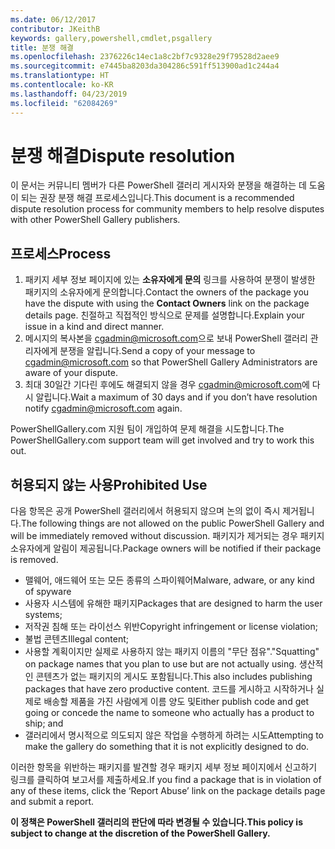 ```yaml
---
ms.date: 06/12/2017
contributor: JKeithB
keywords: gallery,powershell,cmdlet,psgallery
title: 분쟁 해결
ms.openlocfilehash: 2376226c14ec1a8c2bf7c9328e29f79528d2aee9
ms.sourcegitcommit: e7445ba8203da304286c591ff513900ad1c244a4
ms.translationtype: HT
ms.contentlocale: ko-KR
ms.lasthandoff: 04/23/2019
ms.locfileid: "62084269"
---
```

# <a name="dispute-resolution"></a><span data-ttu-id="c3817-103">분쟁 해결</span><span class="sxs-lookup"><span data-stu-id="c3817-103">Dispute resolution</span></span>

<span data-ttu-id="c3817-104">이 문서는 커뮤니티 멤버가 다른 PowerShell 갤러리 게시자와 분쟁을 해결하는 데 도움이 되는 권장 분쟁 해결 프로세스입니다.</span><span class="sxs-lookup"><span data-stu-id="c3817-104">This document is a recommended dispute resolution process for community members to help resolve disputes with other PowerShell Gallery publishers.</span></span>

## <a name="process"></a><span data-ttu-id="c3817-105">프로세스</span><span class="sxs-lookup"><span data-stu-id="c3817-105">Process</span></span>

1. <span data-ttu-id="c3817-106">패키지 세부 정보 페이지에 있는 **소유자에게 문의** 링크를 사용하여 분쟁이 발생한 패키지의 소유자에게 문의합니다.</span><span class="sxs-lookup"><span data-stu-id="c3817-106">Contact the owners of the package you have the dispute with using the **Contact Owners** link on the package details page.</span></span>
   <span data-ttu-id="c3817-107">친절하고 직접적인 방식으로 문제를 설명합니다.</span><span class="sxs-lookup"><span data-stu-id="c3817-107">Explain your issue in a kind and direct manner.</span></span>
2. <span data-ttu-id="c3817-108">메시지의 복사본을 [cgadmin@microsoft.com](mailto:cgadmin@microsoft.com)으로 보내 PowerShell 갤러리 관리자에게 분쟁을 알립니다.</span><span class="sxs-lookup"><span data-stu-id="c3817-108">Send a copy of your message to [cgadmin@microsoft.com](mailto:cgadmin@microsoft.com) so that PowerShell Gallery Administrators are aware of your dispute.</span></span>
3. <span data-ttu-id="c3817-109">최대 30일간 기다린 후에도 해결되지 않을 경우 [cgadmin@microsoft.com](mailto:cgadmin@microsoft.com)에 다시 알립니다.</span><span class="sxs-lookup"><span data-stu-id="c3817-109">Wait a maximum of 30 days and if you don’t have resolution notify [cgadmin@microsoft.com](mailto:cgadmin@microsoft.com) again.</span></span>

<span data-ttu-id="c3817-110">PowerShellGallery.com 지원 팀이 개입하여 문제 해결을 시도합니다.</span><span class="sxs-lookup"><span data-stu-id="c3817-110">The PowerShellGallery.com support team will get involved and try to work this out.</span></span>

## <a name="prohibited-use"></a><span data-ttu-id="c3817-111">허용되지 않는 사용</span><span class="sxs-lookup"><span data-stu-id="c3817-111">Prohibited Use</span></span>

<span data-ttu-id="c3817-112">다음 항목은 공개 PowerShell 갤러리에서 허용되지 않으며 논의 없이 즉시 제거됩니다.</span><span class="sxs-lookup"><span data-stu-id="c3817-112">The following things are not allowed on the public PowerShell Gallery and will be immediately removed without discussion.</span></span>  <span data-ttu-id="c3817-113">패키지가 제거되는 경우 패키지 소유자에게 알림이 제공됩니다.</span><span class="sxs-lookup"><span data-stu-id="c3817-113">Package owners will be notified if their package is removed.</span></span>

- <span data-ttu-id="c3817-114">맬웨어, 애드웨어 또는 모든 종류의 스파이웨어</span><span class="sxs-lookup"><span data-stu-id="c3817-114">Malware, adware, or any kind of spyware</span></span>
- <span data-ttu-id="c3817-115">사용자 시스템에 유해한 패키지</span><span class="sxs-lookup"><span data-stu-id="c3817-115">Packages that are designed to harm the user systems;</span></span>
- <span data-ttu-id="c3817-116">저작권 침해 또는 라이선스 위반</span><span class="sxs-lookup"><span data-stu-id="c3817-116">Copyright infringement or license violation;</span></span>
- <span data-ttu-id="c3817-117">불법 콘텐츠</span><span class="sxs-lookup"><span data-stu-id="c3817-117">Illegal content;</span></span>
- <span data-ttu-id="c3817-118">사용할 계획이지만 실제로 사용하지 않는 패키지 이름의 "무단 점유".</span><span class="sxs-lookup"><span data-stu-id="c3817-118">"Squatting" on package names that you plan to use but are not actually using.</span></span> <span data-ttu-id="c3817-119">생산적인 콘텐츠가 없는 패키지의 게시도 포함됩니다.</span><span class="sxs-lookup"><span data-stu-id="c3817-119">This also includes publishing packages that have zero productive content.</span></span>
  <span data-ttu-id="c3817-120">코드를 게시하고 시작하거나 실제로 배송할 제품을 가진 사람에게 이름 양도 및</span><span class="sxs-lookup"><span data-stu-id="c3817-120">Either publish code and get going or concede the name to someone who actually has a product to ship; and</span></span>
- <span data-ttu-id="c3817-121">갤러리에서 명시적으로 의도되지 않은 작업을 수행하게 하려는 시도</span><span class="sxs-lookup"><span data-stu-id="c3817-121">Attempting to make the gallery do something that it is not explicitly designed to do.</span></span>

<span data-ttu-id="c3817-122">이러한 항목을 위반하는 패키지를 발견할 경우 패키지 세부 정보 페이지에서 신고하기 링크를 클릭하여 보고서를 제출하세요.</span><span class="sxs-lookup"><span data-stu-id="c3817-122">If you find a package that is in violation of any of these items, click the ‘Report Abuse’ link on the package details page and submit a report.</span></span>

<span data-ttu-id="c3817-123">**이 정책은 PowerShell 갤러리의 판단에 따라 변경될 수 있습니다.**</span><span class="sxs-lookup"><span data-stu-id="c3817-123">**This policy is subject to change at the discretion of the PowerShell Gallery.**</span></span>
